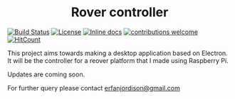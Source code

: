 <h1 align=center> Rover controller </h1>

[![Build Status](https://travis-ci.org/sayederfanarefin/Rover-Controller.png?branch=master)](https://travis-ci.org/sayederfanarefin/Rover-Controller) [![License](https://img.shields.io/badge/License-Apache%202.0-blue.svg)](https://opensource.org/licenses/Apache-2.0) [![Inline docs](http://inch-ci.org/github/sayederfanarefin/Rover-Controller.svg?branch=master)](http://inch-ci.org/github/sayederfanarefin/Rover-Controller) [![contributions welcome](https://img.shields.io/badge/contributions-welcome-brightgreen.svg?style=flat)](https://github.com/dwyl/esta/issues) [![HitCount](http://hits.dwyl.io/sayederfanarefin/Rover-Controller.svg)](http://hits.dwyl.io/sayederfanarefin/Rover-Controller) 


This project aims towards making a desktop application based on Electron. It will be the controller for a reover platform that I made using Raspberry Pi.

Updates are coming soon.

For further query please contact erfanjordison@gmail.com
